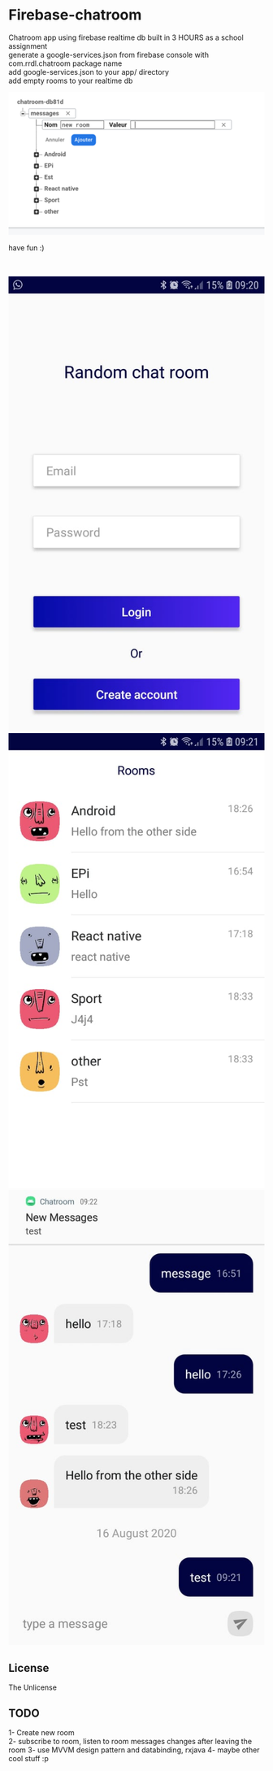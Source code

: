 # Firebase-chatroom<br/>
Chatroom app using firebase realtime db built in 3 HOURS as a school assignment<br/>
generate a google-services.json from firebase console with com.rrdl.chatroom package name<br/>
add google-services.json to your app/ directory <br/>
add empty rooms to your realtime db
<p align="center" >
        <a href="https://github.com/maherzaidoune"><img src="https://github.com/maherzaidoune/Firebase-chatroom/blob/master/Screen%20Shot%202020-08-16%20at%209.46.58%20AM.png" title="db" /></a>
</p>
have fun :) <br/><br/>

<p align="center" >
        <a href="https://github.com/maherzaidoune"><img src="https://github.com/maherzaidoune/Firebase-chatroom/blob/master/login.jpg" title="login" /></a>
        <a href="https://github.com/maherzaidoune"><img src="https://github.com/maherzaidoune/Firebase-chatroom/blob/master/dialogs.jpg" title="dialogs" /></a>
        <a href="https://github.com/maherzaidoune"><img src="https://github.com/maherzaidoune/Firebase-chatroom/blob/master/messages.jpg" title="messages" /></a>
</p>

## License

The Unlicense

## TODO
1- Create new room<br/>
2- subscribe to room, listen to room messages changes after leaving the room
3- use MVVM design pattern and databinding, rxjava
4- maybe other cool stuff :p 
